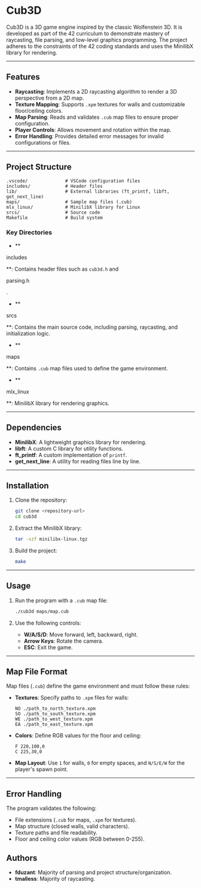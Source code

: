 # Cub3D

Cub3D is a 3D game engine inspired by the classic Wolfenstein 3D. It is developed as part of the 42 curriculum to demonstrate mastery of raycasting, file parsing, and low-level graphics programming. The project adheres to the constraints of the 42 coding standards and uses the MinilibX library for rendering.

---

## Features

- **Raycasting**: Implements a 2D raycasting algorithm to render a 3D perspective from a 2D map.
- **Texture Mapping**: Supports `.xpm` textures for walls and customizable floor/ceiling colors.
- **Map Parsing**: Reads and validates `.cub` map files to ensure proper configuration.
- **Player Controls**: Allows movement and rotation within the map.
- **Error Handling**: Provides detailed error messages for invalid configurations or files.

---

## Project Structure

```
.vscode/              # VSCode configuration files
includes/             # Header files
lib/                  # External libraries (ft_printf, libft, get_next_line)
maps/                 # Sample map files (.cub)
mlx_linux/            # MinilibX library for Linux
srcs/                 # Source code
Makefile              # Build system
```

### Key Directories

- **

includes

**: Contains header files such as `cub3d.h` and 

parsing.h

.
- **

srcs

**: Contains the main source code, including parsing, raycasting, and initialization logic.
- **

maps

**: Contains `.cub` map files used to define the game environment.
- **

mlx_linux

**: MinilibX library for rendering graphics.

---

## Dependencies

- **MinilibX**: A lightweight graphics library for rendering.
- **libft**: A custom C library for utility functions.
- **ft_printf**: A custom implementation of `printf`.
- **get_next_line**: A utility for reading files line by line.

---

## Installation

1. Clone the repository:
   ```sh
   git clone <repository-url>
   cd cub3d
   ```

2. Extract the MinilibX library:
   ```sh
   tar -xzf minilibx-linux.tgz
   ```

3. Build the project:
   ```sh
   make
   ```

---

## Usage

1. Run the program with a `.cub` map file:
   ```sh
   ./cub3d maps/map.cub
   ```

2. Use the following controls:
   - **W/A/S/D**: Move forward, left, backward, right.
   - **Arrow Keys**: Rotate the camera.
   - **ESC**: Exit the game.

---

## Map File Format

Map files (`.cub`) define the game environment and must follow these rules:

- **Textures**: Specify paths to `.xpm` files for walls:
  ```
  NO ./path_to_north_texture.xpm
  SO ./path_to_south_texture.xpm
  WE ./path_to_west_texture.xpm
  EA ./path_to_east_texture.xpm
  ```

- **Colors**: Define RGB values for the floor and ceiling:
  ```
  F 220,100,0
  C 225,30,0
  ```

- **Map Layout**: Use `1` for walls, `0` for empty spaces, and `N/S/E/W` for the player's spawn point.

---

## Error Handling

The program validates the following:

- File extensions (`.cub` for maps, `.xpm` for textures).
- Map structure (closed walls, valid characters).
- Texture paths and file readability.
- Floor and ceiling color values (RGB between 0-255).

## Authors

- **fduzant**: Majority of parsing and project structure/organization.
- **tmalless**: Majority of raycasting.